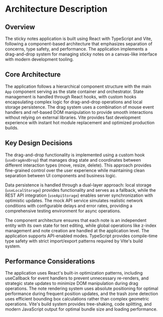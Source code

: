 # Architecture Description

## Overview

The sticky notes application is built using React with TypeScript and Vite, following a component-based architecture that emphasizes separation of concerns, type safety, and performance. The application implements a drag-and-drop system for managing sticky notes on a canvas-like interface with modern development tooling.

## Core Architecture

The application follows a hierarchical component structure with the main `App` component serving as the state container and orchestrator. State management is handled through React hooks, with custom hooks encapsulating complex logic for drag-and-drop operations and local storage persistence. The drag system uses a combination of mouse event handlers and ref-based DOM manipulation to provide smooth interactions without relying on external libraries. Vite provides fast development experience with instant hot module replacement and optimized production builds.

## Key Design Decisions

The drag-and-drop functionality is implemented using a custom hook (`useDragAndDrop`) that manages drag state and coordinates between different interaction types (move, resize, delete). This approach provides fine-grained control over the user experience while maintaining clean separation between UI components and business logic. 

Data persistence is handled through a dual-layer approach: local storage (`useLocalStorage`) provides functionality and serves as a fallback, while the REST API integration (`useApiStorage`) enables server synchronization with optimistic updates. The mock API service simulates realistic network conditions with configurable delays and error rates, providing a comprehensive testing environment for async operations.

The component architecture ensures that each note is an independent entity with its own state for text editing, while global operations like z-index management and note creation are handled at the application level. The application supports API-enabled modes. TypeScript provides compile-time type safety with strict import/export patterns required by Vite's build system.

## Performance Considerations

The application uses React's built-in optimization patterns, including useCallback for event handlers to prevent unnecessary re-renders, and strategic state updates to minimize DOM manipulation during drag operations. The note rendering system uses absolute positioning for optimal performance during frequent position updates, and the trash zone detection uses efficient bounding box calculations rather than complex geometric operations. Vite's build system provides tree-shaking, code splitting, and modern JavaScript output for optimal bundle size and loading performance.